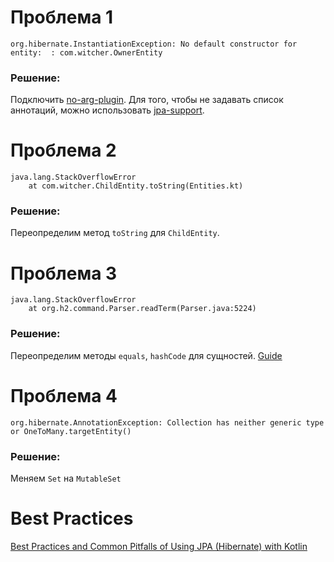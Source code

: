 # Проблема 1
```
org.hibernate.InstantiationException: No default constructor for entity:  : com.witcher.OwnerEntity
```
### Решение:
Подключить [no-arg-plugin](https://kotlinlang.org/docs/no-arg-plugin.html).
Для того, чтобы не задавать список аннотаций, можно использовать [jpa-support](https://kotlinlang.org/docs/no-arg-plugin.html#jpa-support).

# Проблема 2
```
java.lang.StackOverflowError
	at com.witcher.ChildEntity.toString(Entities.kt)
```
### Решение:
Переопределим метод `toString` для `ChildEntity`.

# Проблема 3
```
java.lang.StackOverflowError
	at org.h2.command.Parser.readTerm(Parser.java:5224)
```
### Решение:
Переопределим методы `equals`, `hashCode` для сущностей.
[Guide](https://thorben-janssen.com/ultimate-guide-to-implementing-equals-and-hashcode-with-hibernate/)

# Проблема 4
```
org.hibernate.AnnotationException: Collection has neither generic type or OneToMany.targetEntity()
```
### Решение:
Меняем `Set` на `MutableSet`


# Best Practices
[Best Practices and Common Pitfalls of Using JPA (Hibernate) with Kotlin](https://www.jpa-buddy.com/blog/best-practices-and-common-pitfalls/)
